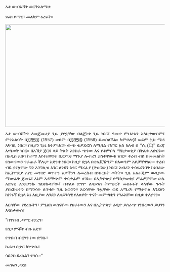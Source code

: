 <html>
<head>
	<meta http-equiv="content-type" content="text/html; charset=utf-8"/>
	<title></title>
	<meta name="generator" content="LibreOffice 7.0.4.2 (Linux)"/>
	<meta name="created" content="00:00:00"/>
	<meta name="changed" content="00:00:00"/>
	<style type="text/css">
		@page { size: 8.5in 11in; margin: 1in }
		p { margin-bottom: 0.1in; line-height: 115%; background: transparent }
	</style>
</head>
<body lang="en-US" link="#000080" vlink="#800000" dir="ltr"><p style="margin-bottom: 0.11in; line-height: 0.18in">
<div class="mt-4">
<font face="Noto Sans Devanagari"><span lang="hi-IN">አቶ ውብእሸት
ወርቅአለማሁ</span></font></p>
<p style="margin-bottom: 0.11in; line-height: 0.18in"><font face="Noto Sans Devanagari"><span lang="hi-IN">ነፍስ
ይማር፣ መልካም ዕረፍት።</span></font></p>
<p style="margin-bottom: 0.11in; line-height: 0.18in"><img src="/images/manuscripts/Wubishet_Worq_Alemahu_html_dd77b29fd12ddb4d.gif" name="Image1" align="bottom" width="599" height="324" border="0"/>
</p>
<p align="justify" style="margin-bottom: 0.11in; line-height: 0.18in">
<font face="Noto Sans Devanagari"><span lang="hi-IN">አቶ ውብሸትን
ለመጀመሪያ ጊዜ ያየኋቸው በልጅነቴ ጊዜ ነበር፣
ዓመተ ምህረቱን አላስታውስም፣ ምንአልባት
በ፲፱፻፶፯ </span></font><font face="Calibri, serif"><font size="2" style="font-size: 11pt"><span lang="en-US"><span style="font-weight: normal">(1957)
</span></span></font></font><font face="Noto Sans Devanagari"><span lang="hi-IN">ወይም
በ፲፱፻፶፰ </span></font><font face="Calibri, serif"><font size="2" style="font-size: 11pt"><span lang="en-US"><span style="font-weight: normal">(1958)
</span></span></font></font><font face="Noto Sans Devanagari"><span lang="hi-IN">ይመስለኛል።
ካምቦሎጆ ወይም ኳስ ሜዳ አካባቢ ነበር።
በዚያን ጊዜ ከትምህርት ውጭ ቴዎድሮስ ለሚባል
የእግር ኳስ ክለብ በ “ሲ </span></font><font face="Ebrima, serif"><font size="2" style="font-size: 11pt"><span lang="am-ET"><span style="font-weight: normal">(C)”</span></span></font></font><font face="Calibri, serif"><font size="2" style="font-size: 11pt"><span lang="am-ET"><span style="font-weight: normal">
</span></span></font></font><font face="Noto Sans Devanagari"><span lang="hi-IN">ደረጃ
እጫወት ነበር። በአኽያ ጀርባ ላይ ትልቅ
እንስራ ጭነው እና የቶምቦላ ማስታወቂያ በትልቁ
አድርገው በአዲስ አበባ ከተማ እየተዘዋወሩ
በድምጽ ማጉያ ሎተሪን ያስተዋውቁ ነበር።
ቀረብ ብዬ በመመልከት የሰውየውን የፈጠራ
ችሎታ አድንቄ ነበር። ከዚያ በኋላ በቴሌቪዥንም
በእውንም አይቻቸዋለሁ። ቀረብ ብዬ ያየኳቸው
ግን እንግሊዝ አገር ለንደን አየር ማረፊያ
</span></font><font face="Calibri, serif"><font size="2" style="font-size: 11pt"><span lang="en-US"><span style="font-weight: normal">(</span></span></font></font><font face="Noto Sans Devanagari"><span lang="hi-IN">ሂዝሮው</span></font><font face="Calibri, serif"><font size="2" style="font-size: 11pt"><span lang="en-US"><span style="font-weight: normal">)
</span></span></font></font><font face="Noto Sans Devanagari"><span lang="hi-IN">ነበር፣
አብረን ተሳፍረንበት ከነበረው ከኢትዮጵያ
አየር መንገድ ወጥተን እቃችንን ለመረከብ
በነበረበት ወቅት። ጊዜ አልፈጁም ወዲያው
ማውራት ጀመሩ፣ እኔም አዳማጭም ተሳታፊም
ሆንኩ። በኢትዮጵያ የማስታወቂያ ሥራዎቻቸው
ሁሉ አድናቂ እንደሆንኩ ገለጽኩላቸው፤ በተለይ
ደግሞ ለሳይንስ ትምህርት መስፋፋት ላላቸው
ጉጉት ያበረከቱትን በማንሳት ለጥቂት ጊዜ
አወጋን። እርሳቸው ጉዟቸው ወደ አሜሪካ
የሚቀጥል እንደሆነ ከነገሩኝ በኋላ እኔ እዚያው
ለንደን ለሳይንሳዊ የእጸዋት ጥናት መምጣቴን
ነግሬአቸው በዚሁ ተለያየን። </span></font>
</p>
<p align="justify" style="margin-bottom: 0.11in; line-height: 0.18in">
<font face="Noto Sans Devanagari"><span lang="hi-IN">እርሳቸው
የደረሱትን፣ ምኒልክ ወሰናቸው የዘፈነውን
እና በኢትዮጵያ ሬዲዮ ይሰራጭ የነበረውን
ይህንን እናስታውስ፣</span></font></p>
<p style="margin-bottom: 0in; line-height: 100%">“<font face="Noto Sans Devanagari"><span lang="hi-IN">በጥበብ
ታምር ተደረገ፣</span></font></p>
<p style="margin-bottom: 0in; line-height: 100%"><font face="Noto Sans Devanagari"><span lang="hi-IN">የስጋ
ምቾት ብዙ አደገ፣</span></font></p>
<p style="margin-bottom: 0in; line-height: 100%"><font face="Noto Sans Devanagari"><span lang="hi-IN">የጥበብ
ብርሃን ነው ድግሱ፣</span></font></p>
<p style="margin-bottom: 0in; line-height: 100%"><font face="Noto Sans Devanagari"><span lang="hi-IN">ኩራዝ
ሲቀር ከነጭሱ፣</span></font></p>
<p style="margin-bottom: 0in; line-height: 100%"><font face="Noto Sans Devanagari"><span lang="hi-IN">ሳይንስ
ደረሰልን ተነሱ።”</span></font></p>
<p style="margin-bottom: 0.11in; line-height: 0.18in"><font face="Noto Sans Devanagari"><span lang="hi-IN">መስፍን
ታደሰ</span></font></p>
</div>
</body>
</html>